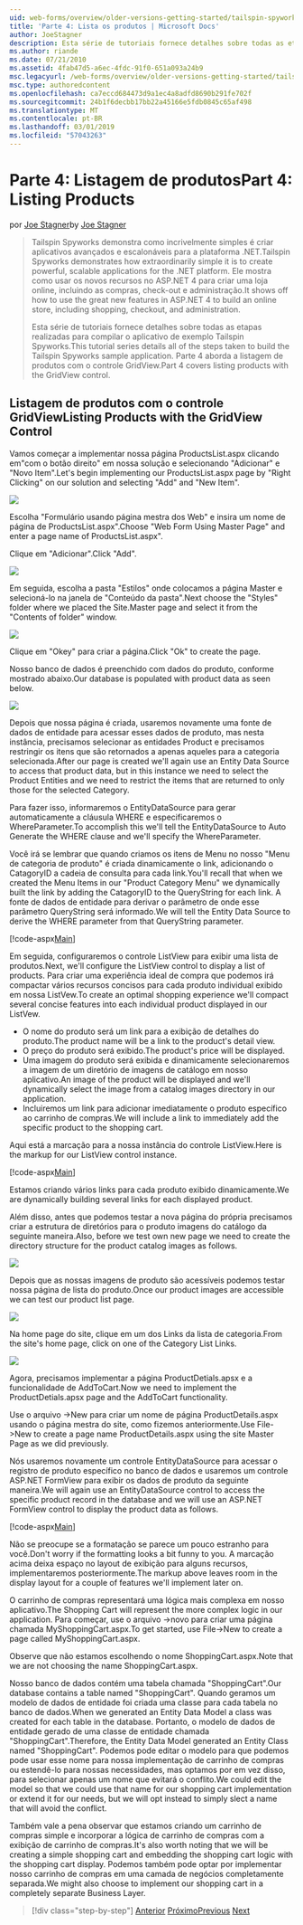 ```yaml
---
uid: web-forms/overview/older-versions-getting-started/tailspin-spyworks/tailspin-spyworks-part-4
title: 'Parte 4: Lista os produtos | Microsoft Docs'
author: JoeStagner
description: Esta série de tutoriais fornece detalhes sobre todas as etapas realizadas para compilar o aplicativo de exemplo Tailspin Spyworks. Parte 4 aborda a listagem de produtos com o GridView contr....
ms.author: riande
ms.date: 07/21/2010
ms.assetid: 4fab47d5-a6ec-4fdc-91f0-651a093a24b9
msc.legacyurl: /web-forms/overview/older-versions-getting-started/tailspin-spyworks/tailspin-spyworks-part-4
msc.type: authoredcontent
ms.openlocfilehash: ca7eccd684473d9a1ec4a8adfd8690b291fe702f
ms.sourcegitcommit: 24b1f6decbb17bb22a45166e5fdb0845c65af498
ms.translationtype: MT
ms.contentlocale: pt-BR
ms.lasthandoff: 03/01/2019
ms.locfileid: "57043263"
---
```

<a name="part-4-listing-products"></a><span data-ttu-id="2f51d-104">Parte 4: Listagem de produtos</span><span class="sxs-lookup"><span data-stu-id="2f51d-104">Part 4: Listing Products</span></span>
====================
<span data-ttu-id="2f51d-105">por [Joe Stagner](https://github.com/JoeStagner)</span><span class="sxs-lookup"><span data-stu-id="2f51d-105">by [Joe Stagner](https://github.com/JoeStagner)</span></span>

> <span data-ttu-id="2f51d-106">Tailspin Spyworks demonstra como incrivelmente simples é criar aplicativos avançados e escalonáveis para a plataforma .NET.</span><span class="sxs-lookup"><span data-stu-id="2f51d-106">Tailspin Spyworks demonstrates how extraordinarily simple it is to create powerful, scalable applications for the .NET platform.</span></span> <span data-ttu-id="2f51d-107">Ele mostra como usar os novos recursos no ASP.NET 4 para criar uma loja online, incluindo as compras, check-out e administração.</span><span class="sxs-lookup"><span data-stu-id="2f51d-107">It shows off how to use the great new features in ASP.NET 4 to build an online store, including shopping, checkout, and administration.</span></span>
> 
> <span data-ttu-id="2f51d-108">Esta série de tutoriais fornece detalhes sobre todas as etapas realizadas para compilar o aplicativo de exemplo Tailspin Spyworks.</span><span class="sxs-lookup"><span data-stu-id="2f51d-108">This tutorial series details all of the steps taken to build the Tailspin Spyworks sample application.</span></span> <span data-ttu-id="2f51d-109">Parte 4 aborda a listagem de produtos com o controle GridView.</span><span class="sxs-lookup"><span data-stu-id="2f51d-109">Part 4 covers listing products with the GridView control.</span></span>


## <a id="_Toc260221670"></a>  <span data-ttu-id="2f51d-110">Listagem de produtos com o controle GridView</span><span class="sxs-lookup"><span data-stu-id="2f51d-110">Listing Products with the GridView Control</span></span>

<span data-ttu-id="2f51d-111">Vamos começar a implementar nossa página ProductsList.aspx clicando em"com o botão direito" em nossa solução e selecionando "Adicionar" e "Novo Item".</span><span class="sxs-lookup"><span data-stu-id="2f51d-111">Let's begin implementing our ProductsList.aspx page by "Right Clicking" on our solution and selecting "Add" and "New Item".</span></span>

![](tailspin-spyworks-part-4/_static/image1.jpg)

<span data-ttu-id="2f51d-112">Escolha "Formulário usando página mestra dos Web" e insira um nome de página de ProductsList.aspx".</span><span class="sxs-lookup"><span data-stu-id="2f51d-112">Choose "Web Form Using Master Page" and enter a page name of ProductsList.aspx".</span></span>

<span data-ttu-id="2f51d-113">Clique em "Adicionar".</span><span class="sxs-lookup"><span data-stu-id="2f51d-113">Click "Add".</span></span>

![](tailspin-spyworks-part-4/_static/image2.jpg)

<span data-ttu-id="2f51d-114">Em seguida, escolha a pasta "Estilos" onde colocamos a página Master e selecioná-lo na janela de "Conteúdo da pasta".</span><span class="sxs-lookup"><span data-stu-id="2f51d-114">Next choose the "Styles" folder where we placed the Site.Master page and select it from the "Contents of folder" window.</span></span>

![](tailspin-spyworks-part-4/_static/image3.jpg)

<span data-ttu-id="2f51d-115">Clique em "Okey" para criar a página.</span><span class="sxs-lookup"><span data-stu-id="2f51d-115">Click "Ok" to create the page.</span></span>

<span data-ttu-id="2f51d-116">Nosso banco de dados é preenchido com dados do produto, conforme mostrado abaixo.</span><span class="sxs-lookup"><span data-stu-id="2f51d-116">Our database is populated with product data as seen below.</span></span>

![](tailspin-spyworks-part-4/_static/image4.jpg)

<span data-ttu-id="2f51d-117">Depois que nossa página é criada, usaremos novamente uma fonte de dados de entidade para acessar esses dados de produto, mas nesta instância, precisamos selecionar as entidades Product e precisamos restringir os itens que são retornados a apenas aqueles para a categoria selecionada.</span><span class="sxs-lookup"><span data-stu-id="2f51d-117">After our page is created we'll again use an Entity Data Source to access that product data, but in this instance we need to select the Product Entities and we need to restrict the items that are returned to only those for the selected Category.</span></span>

<span data-ttu-id="2f51d-118">Para fazer isso, informaremos o EntityDataSource para gerar automaticamente a cláusula WHERE e especificaremos o WhereParameter.</span><span class="sxs-lookup"><span data-stu-id="2f51d-118">To accomplish this we'll tell the EntityDataSource to Auto Generate the WHERE clause and we'll specify the WhereParameter.</span></span>

<span data-ttu-id="2f51d-119">Você irá se lembrar que quando criamos os itens de Menu no nosso "Menu de categoria de produto" é criada dinamicamente o link, adicionando o CatagoryID a cadeia de consulta para cada link.</span><span class="sxs-lookup"><span data-stu-id="2f51d-119">You'll recall that when we created the Menu Items in our "Product Category Menu" we dynamically built the link by adding the CatagoryID to the QueryString for each link.</span></span> <span data-ttu-id="2f51d-120">A fonte de dados de entidade para derivar o parâmetro de onde esse parâmetro QueryString será informado.</span><span class="sxs-lookup"><span data-stu-id="2f51d-120">We will tell the Entity Data Source to derive the WHERE parameter from that QueryString parameter.</span></span>

[!code-aspx[Main](tailspin-spyworks-part-4/samples/sample1.aspx)]

<span data-ttu-id="2f51d-121">Em seguida, configuraremos o controle ListView para exibir uma lista de produtos.</span><span class="sxs-lookup"><span data-stu-id="2f51d-121">Next, we'll configure the ListView control to display a list of products.</span></span> <span data-ttu-id="2f51d-122">Para criar uma experiência ideal de compra que podemos irá compactar vários recursos concisos para cada produto individual exibido em nossa ListVew.</span><span class="sxs-lookup"><span data-stu-id="2f51d-122">To create an optimal shopping experience we'll compact several concise features into each individual product displayed in our ListVew.</span></span>

- <span data-ttu-id="2f51d-123">O nome do produto será um link para a exibição de detalhes do produto.</span><span class="sxs-lookup"><span data-stu-id="2f51d-123">The product name will be a link to the product's detail view.</span></span>
- <span data-ttu-id="2f51d-124">O preço do produto será exibido.</span><span class="sxs-lookup"><span data-stu-id="2f51d-124">The product's price will be displayed.</span></span>
- <span data-ttu-id="2f51d-125">Uma imagem do produto será exibida e dinamicamente selecionaremos a imagem de um diretório de imagens de catálogo em nosso aplicativo.</span><span class="sxs-lookup"><span data-stu-id="2f51d-125">An image of the product will be displayed and we'll dynamically select the image from a catalog images directory in our application.</span></span>
- <span data-ttu-id="2f51d-126">Incluiremos um link para adicionar imediatamente o produto específico ao carrinho de compras.</span><span class="sxs-lookup"><span data-stu-id="2f51d-126">We will include a link to immediately add the specific product to the shopping cart.</span></span>

<span data-ttu-id="2f51d-127">Aqui está a marcação para a nossa instância do controle ListView.</span><span class="sxs-lookup"><span data-stu-id="2f51d-127">Here is the markup for our ListView control instance.</span></span>

[!code-aspx[Main](tailspin-spyworks-part-4/samples/sample2.aspx)]

<span data-ttu-id="2f51d-128">Estamos criando vários links para cada produto exibido dinamicamente.</span><span class="sxs-lookup"><span data-stu-id="2f51d-128">We are dynamically building several links for each displayed product.</span></span>

<span data-ttu-id="2f51d-129">Além disso, antes que podemos testar a nova página do própria precisamos criar a estrutura de diretórios para o produto imagens do catálogo da seguinte maneira.</span><span class="sxs-lookup"><span data-stu-id="2f51d-129">Also, before we test own new page we need to create the directory structure for the product catalog images as follows.</span></span>

![](tailspin-spyworks-part-4/_static/image1.png)

<span data-ttu-id="2f51d-130">Depois que as nossas imagens de produto são acessíveis podemos testar nossa página de lista do produto.</span><span class="sxs-lookup"><span data-stu-id="2f51d-130">Once our product images are accessible we can test our product list page.</span></span>

![](tailspin-spyworks-part-4/_static/image5.jpg)

<span data-ttu-id="2f51d-131">Na home page do site, clique em um dos Links da lista de categoria.</span><span class="sxs-lookup"><span data-stu-id="2f51d-131">From the site's home page, click on one of the Category List Links.</span></span>

![](tailspin-spyworks-part-4/_static/image6.jpg)

<span data-ttu-id="2f51d-132">Agora, precisamos implementar a página ProductDetials.apsx e a funcionalidade de AddToCart.</span><span class="sxs-lookup"><span data-stu-id="2f51d-132">Now we need to implement the ProductDetials.apsx page and the AddToCart functionality.</span></span>

<span data-ttu-id="2f51d-133">Use o arquivo -&gt;New para criar um nome de página ProductDetails.aspx usando o página mestra do site, como fizemos anteriormente.</span><span class="sxs-lookup"><span data-stu-id="2f51d-133">Use File-&gt;New to create a page name ProductDetails.aspx using the site Master Page as we did previously.</span></span>

<span data-ttu-id="2f51d-134">Nós usaremos novamente um controle EntityDataSource para acessar o registro de produto específico no banco de dados e usaremos um controle ASP.NET FormView para exibir os dados de produto da seguinte maneira.</span><span class="sxs-lookup"><span data-stu-id="2f51d-134">We will again use an EntityDataSource control to access the specific product record in the database and we will use an ASP.NET FormView control to display the product data as follows.</span></span>

[!code-aspx[Main](tailspin-spyworks-part-4/samples/sample3.aspx)]

<span data-ttu-id="2f51d-135">Não se preocupe se a formatação se parece um pouco estranho para você.</span><span class="sxs-lookup"><span data-stu-id="2f51d-135">Don't worry if the formatting looks a bit funny to you.</span></span> <span data-ttu-id="2f51d-136">A marcação acima deixa espaço no layout de exibição para alguns recursos, implementaremos posteriormente.</span><span class="sxs-lookup"><span data-stu-id="2f51d-136">The markup above leaves room in the display layout for a couple of features we'll implement later on.</span></span>

<span data-ttu-id="2f51d-137">O carrinho de compras representará uma lógica mais complexa em nosso aplicativo.</span><span class="sxs-lookup"><span data-stu-id="2f51d-137">The Shopping Cart will represent the more complex logic in our application.</span></span> <span data-ttu-id="2f51d-138">Para começar, use o arquivo -&gt;novo para criar uma página chamada MyShoppingCart.aspx.</span><span class="sxs-lookup"><span data-stu-id="2f51d-138">To get started, use File-&gt;New to create a page called MyShoppingCart.aspx.</span></span>

<span data-ttu-id="2f51d-139">Observe que não estamos escolhendo o nome ShoppingCart.aspx.</span><span class="sxs-lookup"><span data-stu-id="2f51d-139">Note that we are not choosing the name ShoppingCart.aspx.</span></span>

<span data-ttu-id="2f51d-140">Nosso banco de dados contém uma tabela chamada "ShoppingCart".</span><span class="sxs-lookup"><span data-stu-id="2f51d-140">Our database contains a table named "ShoppingCart".</span></span> <span data-ttu-id="2f51d-141">Quando geramos um modelo de dados de entidade foi criada uma classe para cada tabela no banco de dados.</span><span class="sxs-lookup"><span data-stu-id="2f51d-141">When we generated an Entity Data Model a class was created for each table in the database.</span></span> <span data-ttu-id="2f51d-142">Portanto, o modelo de dados de entidade gerado de uma classe de entidade chamada "ShoppingCart".</span><span class="sxs-lookup"><span data-stu-id="2f51d-142">Therefore, the Entity Data Model generated an Entity Class named "ShoppingCart".</span></span> <span data-ttu-id="2f51d-143">Podemos pode editar o modelo para que podemos pode usar esse nome para nossa implementação de carrinho de compras ou estendê-lo para nossas necessidades, mas optamos por em vez disso, para selecionar apenas um nome que evitará o conflito.</span><span class="sxs-lookup"><span data-stu-id="2f51d-143">We could edit the model so that we could use that name for our shopping cart implementation or extend it for our needs, but we will opt instead to simply slect a name that will avoid the conflict.</span></span>

<span data-ttu-id="2f51d-144">Também vale a pena observar que estamos criando um carrinho de compras simple e incorporar a lógica de carrinho de compras com a exibição de carrinho de compras.</span><span class="sxs-lookup"><span data-stu-id="2f51d-144">It's also worth noting that we will be creating a simple shopping cart and embedding the shopping cart logic with the shopping cart display.</span></span> <span data-ttu-id="2f51d-145">Podemos também pode optar por implementar nosso carrinho de compras em uma camada de negócios completamente separada.</span><span class="sxs-lookup"><span data-stu-id="2f51d-145">We might also choose to implement our shopping cart in a completely separate Business Layer.</span></span>

> [!div class="step-by-step"]
> <span data-ttu-id="2f51d-146">[Anterior](tailspin-spyworks-part-3.md)
> [Próximo](tailspin-spyworks-part-5.md)</span><span class="sxs-lookup"><span data-stu-id="2f51d-146">[Previous](tailspin-spyworks-part-3.md)
[Next](tailspin-spyworks-part-5.md)</span></span>
